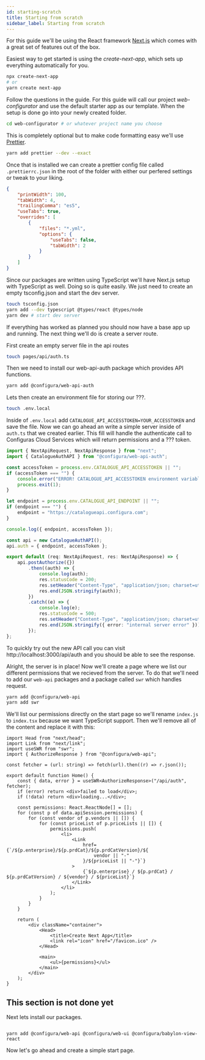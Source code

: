 ```yaml
---
id: starting-scratch
title: Starting from scratch
sidebar_label: Starting from scratch
---
```


For this guide we'll be using the React framework [Next.js](https://nextjs.org/) which comes with a great set of features out of the box.

Easiest way to get started is using the <em>create-next-app</em>, which sets up everything automatically for you.

```sh
npx create-next-app
# or
yarn create next-app
```

Follow the questions in the guide. For this guide will call our project <em>web-configurator</em> and use the default starter app as our template. When the setup is done go into your newly created folder.

```sh
cd web-configurator # or whatever project name you choose
```

This is completely optional but to make code formatting easy we'll use [Prettier](https://prettier.io/).

```sh
yarn add prettier --dev --exact
```

Once that is installed we can create a prettier config file called `.prettierrc.json` in the root of the folder with either our perfered settings or tweak to your liking.

```json
{
	"printWidth": 100,
	"tabWidth": 4,
	"trailingComma": "es5",
	"useTabs": true,
	"overrides": [
		{
			"files": "*.yml",
			"options": {
				"useTabs": false,
				"tabWidth": 2
			}
		}
	]
}
```

Since our packages are written using TypeScript we'll have Next.js setup with TypeScript as well. Doing so is quite easily. We just need to create an empty tsconfig.json and start the dev server.

```sh
touch tsconfig.json
yarn add --dev typescript @types/react @types/node
yarn dev # start dev server
```

If everything has worked as planned you should now have a base app up and running. The next thing we'll do is create a server route.

First create an empty server file in the api routes

```sh
touch pages/api/auth.ts
```

Then we need to install our web-api-auth package which provides API functions.

```sh
yarn add @configura/web-api-auth
```

Lets then create an environment file for storing our ???.

```sh
touch .env.local
```

Inside of `.env.local` add `CATALOGUE_API_ACCESSTOKEN=YOUR_ACCESSTOKEN` and save the file. Now we can go ahead an write a simple server inside of `auth.ts` that we created earlier. This fill will handle the authenticate call to Configuras Cloud Services which will return permissions and a ??? token.

```ts
import { NextApiRequest, NextApiResponse } from "next";
import { CatalogueAuthAPI } from "@configura/web-api-auth";

const accessToken = process.env.CATALOGUE_API_ACCESSTOKEN || "";
if (accessToken === "") {
	console.error("ERROR! CATALOGUE_API_ACCESSTOKEN environment variable not set");
	process.exit(1);
}

let endpoint = process.env.CATALOGUE_API_ENDPOINT || "";
if (endpoint === "") {
	endpoint = "https://catalogueapi.configura.com";
}

console.log({ endpoint, accessToken });

const api = new CatalogueAuthAPI();
api.auth = { endpoint, accessToken };

export default (req: NextApiRequest, res: NextApiResponse) => {
	api.postAuthorize({})
		.then((auth) => {
			console.log(auth);
			res.statusCode = 200;
			res.setHeader("Content-Type", "application/json; charset=utf-8");
			res.end(JSON.stringify(auth));
		})
		.catch((e) => {
			console.log(e);
			res.statusCode = 500;
			res.setHeader("Content-Type", "application/json; charset=utf-8");
			res.end(JSON.stringify({ error: "internal server error" }));
		});
};
```

To quickly try out the new API call you can visit http://localhost:3000/api/auth and you should be able to see the response.

Alright, the server is in place! Now we'll create a page where we list our different permissions that we recieved from the server. To do that we'll need to add our `web-api` packages and a package called `swr` which handles request.

```sh
yarn add @configura/web-api
yarn add swr
```

We'll list our permissions directly on the start page so we'll rename `index.js` to `index.tsx` because we want TypeScript support. Then we'll remove all of the content and replace it with this:

```tsx
import Head from "next/head";
import Link from "next/link";
import useSWR from "swr";
import { AuthorizeResponse } from "@configura/web-api";

const fetcher = (url: string) => fetch(url).then((r) => r.json());

export default function Home() {
	const { data, error } = useSWR<AuthorizeResponse>("/api/auth", fetcher);
	if (error) return <div>failed to load</div>;
	if (!data) return <div>loading...</div>;

	const permissions: React.ReactNode[] = [];
	for (const p of data.apiSession.permissions) {
		for (const vendor of p.vendors || []) {
			for (const priceList of p.priceLists || []) {
				permissions.push(
					<li>
						<Link
							href={`/${p.enterprise}/${p.prdCat}/${p.prdCatVersion}/${
								vendor || "-"
							}/${priceList || "-"}`}
						>
							{`${p.enterprise} / ${p.prdCat} / ${p.prdCatVersion} / ${vendor} / ${priceList}`}
						</Link>
					</li>
				);
			}
		}
	}

	return (
		<div className="container">
			<Head>
				<title>Create Next App</title>
				<link rel="icon" href="/favicon.ico" />
			</Head>

			<main>
				<ul>{permissions}</ul>
			</main>
		</div>
	);
}
```

## This section is not done yet

Next lets install our packages.

```

yarn add @configura/web-api @configura/web-ui @configura/babylon-view-react

```

Now let's go ahead and create a simple start page.

```

```
